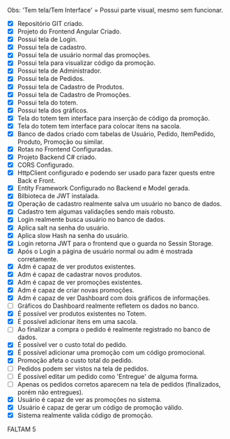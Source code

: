 Obs: 'Tem tela/Tem Interface' = Possui parte visual, mesmo sem funcionar.

- [X] Repositório GIT criado.
- [X] Projeto do Frontend Angular Criado.
- [X] Possui tela de Login.
- [X] Possui tela de cadastro.
- [X] Possui tela de usuário normal das promoções.
- [X] Possui tela para visualizar código da promoção.
- [X] Possui tela de Administrador.
- [X] Possui tela de Pedidos.
- [X] Possui tela de Cadastro de Produtos.
- [X] Possui tela de Cadastro de Promoções.
- [X] Possui tela do totem.
- [X] Possui tela dos gráficos.
- [X] Tela do totem tem interface para inserção de código da promoção.
- [X] Tela do totem tem interface para colocar itens na sacola.
- [X] Banco de dados criado com tabelas de Usuário, Pedido, ItemPedido, Produto, Promoção ou similar.
- [X] Rotas no Frontend Configuradas.
- [X] Projeto Backend C# criado.
- [X] CORS Configurado.
- [X] HttpClient configurado e podendo ser usado para fazer quests entre Back e Front.
- [X] Entity Framework Configurado no Backend e Model gerada.
- [X] Bilbioteca de JWT instalada.
- [X] Operação de cadastro realmente salva um usuário no banco de dados.
- [X] Cadastro tem algumas validações sendo mais robusto.
- [X] Login realmente busca usuário no banco de dados.
- [X] Aplica salt na senha do usuário.
- [X] Aplica slow Hash na senha do usuário.
- [X] Login retorna JWT para o frontend que o guarda no Sessin Storage.
- [X] Após o Login a página de usuário normal ou adm é mostrada corretamente.
- [X] Adm é capaz de ver produtos existentes.
- [X] Adm é capaz de cadastrar novos produtos.
- [X] Adm é capaz de ver promoções existentes.
- [X] Adm é capaz de criar novas promoções.
- [X] Adm é capaz de ver Dashboard com dois gráficos de informações.
- [ ] Gráficos do Dashboard realmente refletem os dados no banco.
- [X] É possível ver produtos existentes no Totem.
- [X] É possível adicionar itens em uma sacola.
- [ ] Ao finalizar a compra o pedido é realmente registrado no banco de dados.
- [X] É possível ver o custo total do pedido.
- [X] É possível adicionar uma promoção com um código promocional.
- [X] Promoção afeta o custo total do pedido.
- [ ] Pedidos podem ser vistos na tela de pedidos.
- [ ] É possível editar um pedido como 'Entregue' de alguma forma.
- [ ] Apenas os pedidos corretos aparecem na tela de pedidos (finalizados, porém não entregues).
- [X] Usuário é capaz de ver as promoções no sistema.
- [X] Usuário é capaz de gerar um código de promoção válido.
- [X] Sistema realmente valida código de promoção.

FALTAM 5
